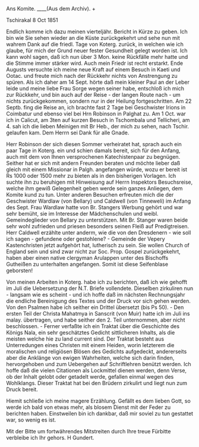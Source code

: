 Ans Komite. ____(Aus dem Archiv). +

 Tschirakal 8 Oct 1851

Endlich komme ich dazu meinen vierteljähr. Bericht in Kürze zu geben. Ich bin wie Sie sehen wieder an die Küste zurückgekehrt und sehe nun mit wahrem Dank auf die friedl. Tage von Koterg. zurück, in welchen wie ich glaube, für mich der Grund neuer fester Gesundheit gelegt worden ist. Ich kann wohl sagen, daß ich nun über 3 Mon. keine Rückfälle mehr hatte und die Stimme immer stärker wird. Auch mein Friedr ist recht erstarkt. Ende Augusts versuchte ich meine neue Kraft auf einem Besuch in Kaeti und Ootac. und freute mich nach der Rückkehr nichts von Anstrengung zu spüren. Als ich daher am 14 Sept. hörte daß mein kleiner Paul an der Leber leide und meine liebe Frau Sorge wegen seiner habe, entschloß ich mich zur Rückkehr, und bin auch auf der Reise - der langen Route nach - um nichts zurückgekommen, sondern nur in der Heilung fortgeschritten. Am 22 Septb. fing die Reise an, ich brachte fast 2 Tage bei Geschwister Irions in Coimbatur und ebenso viel bei Hrn Robinson in Palghat zu. Am 1 Oct. war ich in Calicut, am 3ten auf kurzen Besuch in Tschombala und Tellicheri, am 4. sah ich die lieben Meinigen mit Br Heb., der mich zu sehen, nach Tschir. gelaufen kam. Dem Herrn sei Dank für alle Gnade.

Herr Robinson der sich diesen Sommer verheiratet hat, sprach auch ein paar Tage in Koterg. ein und schien damals bereit, sich für den Anfang, auch mit dem von Ihnen versprochenen Katechistenpaar zu begnügen. Seither hat er sich mit andern Freunden beraten und möchte lieber daß gleich mit einem Missionar in Palgh. angefangen würde, wozu er bereit ist Rs 1000 oder 1500 mehr zu bieten als in den bisherigen Vorlagen. Ich suchte ihn zu beruhigen mit Hinweisung auf Herrn Inspektors Besuchsreise, welche ihm gewiß Gelegenheit geben werde sein ganzes Anliegen, dem Komite kund zu tun. 
Unter anderen Besuchen erfreuten mich die der Geschwister Wardlaw (von Bellary) und Caldwell (von Tinneweli) im Anfang des Sept. Frau Wardlaw hatte von Br. Stangers Werbung gehört und war sehr bemüht, sie im Interesse der Mädchenschulen und weibl. Gemeindeglieder von Bellary zu unterstützen. Mit Br. Stanger waren beide sehr wohl zufrieden und priesen besonders seinen Fleiß auf Predigtreisen. Herr Caldwell erzählte unter anderm, wie die von den Dresdenern - wie soll ich sagen - gefundene oder gestohlene? - Gemeinde der Vepery Kastenchristen jetzt aufgehört hat, lutherisch zu sein. Sie wollen Church of England sein und sind zwar nicht zur Soc. Prop. Gospel zurückgekehrt, haben aber einen native clergyman Arulappen unter des Bischoffs Gutheißen zu unterhalten angefangen. Somit ist diese Seifenblase geborsten!

Von meinen Arbeiten in Koterg. habe ich zu berichten, daß ich wie gehofft im Juli die Uebersetzung der N.T. Briefe vollendete. Dieselben zirkuliren nun - langsam wie es scheint - und ich hoffe daß im nächsten Rechnungsjahr die endliche Bereinigung des Textes und der Druck vor sich gehen werden. Von den Psalmen habe ich seither ein Drittel übersetzt (bis Ps 50). - Den ersten Teil der Christa Mahatmya in Sanscrit (von Muir) hatte ich im Juli ins malay. übertragen, und habe seither den 2. Teil unternommen, aber nicht beschlossen. - Ferner verfaßte ich ein Traktat über die Geschichte des Königs Nala, ein sehr geschätztes Gedicht sittlicheren Inhalts, als die meisten welche hie zu land current sind. Der Traktat besteht aus Unterredungen eines Christen mit einem Heiden, worin letzterem die moralischen und religiösen Blösen des Gedichts aufgedeckt, andererseits aber die Anklänge von ewigen Wahrheiten, welche sich darin finden, hervorgehoben und zum Uebergehen auf Schriftlehren benützt werden. Ich hoffe daß die vielen Citationen als Lockmittel dienen werden, denn Verse, ob der Inhalt gelobt oder getadelt werde, gefallen einmal wegen des Wohlklangs. Dieser Traktat hat bei den Brüdern zirkulirt und liegt nun zum Druck bereit.

Hiemit schließe ich meine magere Erzählung. Gefällt es dem lieben Gott, so werde ich bald von etwas mehr, als blosem Dienst mit der Feder zu berichten haben. Einstweilen bin ich dankbar, daß mir soviel zu tun gestattet war, so wenig es ist.

Mit der Bitte um fortwährendes Mitstreiten durch Ihre treue Fürbitte  verbleibe ich
 Ihr gehors.
 H Gundert.
